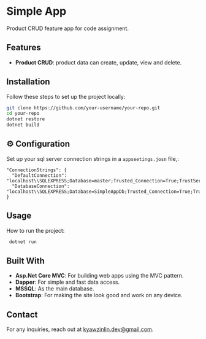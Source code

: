 # Simple App

Product CRUD feature app for code assignment.

##  Features

- **Product CRUD**: product data can create, update, view and delete. 

##  Installation

Follow these steps to set up the project locally:

```sh
git clone https://github.com/your-username/your-repo.git
cd your-repo
dotnet restore
dotnet build
```
## ⚙️ Configuration

Set up your sql server connection strings in a `appseetings.josn` file,:

```appsettings.josn
"ConnectionStrings": {
  "DefaultConnection": "localhost\\SQLEXPRESS;Database=master;Trusted_Connection=True;TrustServerCertificate=True;",
  "DatabaseConnection": "localhost\\SQLEXPRESS;Database=SimpleAppDb;Trusted_Connection=True;TrustServerCertificate=True;"
}
```

##  Usage

How to run the project:

```sh
 dotnet run
```



##  Built With

- **Asp.Net Core MVC**: For building web apps using the MVC pattern.
- **Dapper**: For simple and fast data access.
- **MSSQL**: As the main database.
- **Bootstrap**: For making the site look good and work on any device.


##  Contact

For any inquiries, reach out at [kyawzinlin.dev@gmail.com](mailto:kyawzinlin.dev@gmail.com).
